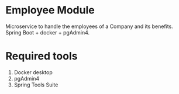 # Employee Module
Microservice to handle the employees of a Company and its benefits.
Spring Boot + docker + pgAdmin4.
# Required tools
1. Docker desktop
2. pgAdmin4
3. Spring Tools Suite
